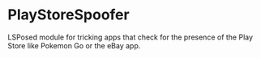 # PlayStoreSpoofer
LSPosed module for tricking apps that check for the presence of the Play Store like Pokemon Go or the eBay app.
